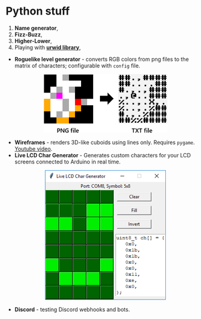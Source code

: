 # Python stuff
1. **Name generator**,
2. **Fizz-Buzz**,
3. **Higher-Lower**,
4. Playing with **[urwid library](http://urwid.org/)**,
- **Roguelike level generator** - converts RGB colors from png files to the matrix of characters; configurable with `config` file.
	<p align="center"><img src="05-roguelike-level-generator/preview.png"></p>
- **Wireframes** - renders 3D-like cuboids using lines only. Requires `pygame`. [Youtube video](https://www.youtube.com/watch?v=v5iYH_Vy54U).
- **Live LCD Char Generator** - Generates custom characters for your LCD screens connected to Arduino in real time.
	<p align="center"><img src="live-lcd-char-generator/preview.png"></p>
- **Discord** - testing Discord webhooks and bots.
